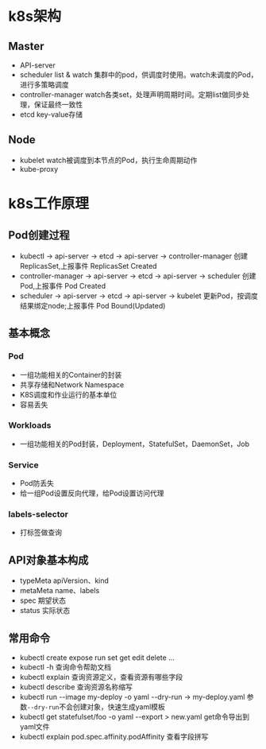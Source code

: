 # k8s架构
## Master
- API-server
- scheduler list & watch 集群中的pod，供调度时使用。watch未调度的Pod，进行多策略调度
- controller-manager watch各类set，处理声明周期时间。定期list做同步处理，保证最终一致性
- etcd key-value存储

## Node
- kubelet watch被调度到本节点的Pod，执行生命周期动作
- kube-proxy

# k8s工作原理

## Pod创建过程
- kubectl -> api-server -> etcd -> api-server -> controller-manager  创建 ReplicasSet,上报事件 ReplicasSet Created
- controller-manager -> api-server -> etcd -> api-server -> scheduler 创建 Pod,上报事件 Pod Created
- scheduler -> api-server -> etcd -> api-server -> kubelet 更新Pod，按调度结果绑定node;上报事件 Pod Bound(Updated)

## 基本概念
### Pod
- 一组功能相关的Container的封装
- 共享存储和Network Namespace
- K8S调度和作业运行的基本单位
- 容易丢失
### Workloads
- 一组功能相关的Pod封装，Deployment，StatefulSet，DaemonSet，Job
### Service
- Pod防丢失
- 给一组Pod设置反向代理，给Pod设置访问代理
### labels-selector
- 打标签做查询

## API对象基本构成
- typeMeta apiVersion、kind
- metaMeta name、labels
- spec     期望状态
- status   实际状态

## 常用命令
- kubectl create expose run set get edit delete ...
- kubectl -h 查询命令帮助文档
- kubectl explain 查询资源定义，查看资源有哪些字段
- kubectl describe 查询资源名称缩写
- kubectl run --image my-deploy -o yaml --dry-run -> my-deploy.yaml 参数`--dry-run`不会创建对象，快速生成yaml模板
- kubectl get statefulset/foo -o yaml --export > new.yaml get命令导出到yaml文件
- kubectl explain pod.spec.affinity.podAffinity 查看字段拼写
